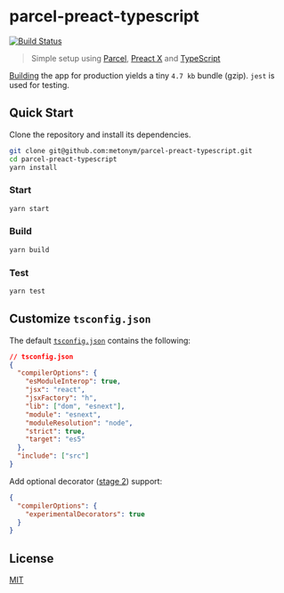 # parcel-preact-typescript

[![Build Status](https://travis-ci.com/metonym/parcel-preact-typescript.svg?branch=master)](https://travis-ci.com/metonym/parcel-preact-typescript)

> Simple setup using [Parcel](https://parceljs.org/), [Preact X](https://preactjs.com/) and [TypeScript](https://www.typescriptlang.org/)

[Building](#build) the app for production yields a tiny `4.7 kb` bundle (gzip). `jest` is used for testing.

## Quick Start

Clone the repository and install its dependencies.

```bash
git clone git@github.com:metonym/parcel-preact-typescript.git
cd parcel-preact-typescript
yarn install
```

### Start

```bash
yarn start
```

### Build

```bash
yarn build
```

### Test

```bash
yarn test
```

## Customize `tsconfig.json`

The default [`tsconfig.json`](tsconfig.json) contains the following:

```json
// tsconfig.json
{
  "compilerOptions": {
    "esModuleInterop": true,
    "jsx": "react",
    "jsxFactory": "h",
    "lib": ["dom", "esnext"],
    "module": "esnext",
    "moduleResolution": "node",
    "strict": true,
    "target": "es5"
  },
  "include": ["src"]
}
```

Add optional decorator ([stage 2](https://github.com/tc39/proposal-decorators)) support:

```json
{
  "compilerOptions": {
    "experimentalDecorators": true
  }
}
```

## License

[MIT](LICENSE)
